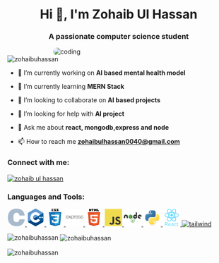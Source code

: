 <h1 align="center">Hi 👋, I'm Zohaib Ul Hassan</h1>
<h3 align="center">A passionate computer science student</h3>
<img align="right" alt="coding" width="400" src="https://images.squarespace-cdn.com/content/v1/5769fc401b631bab1addb2ab/1541580611624-TE64QGKRJG8SWAIUS7NS/coding-freak.gif"  style="border-radius: 10px" />

<p align="left"> <img src="https://komarev.com/ghpvc/?username=zohaibuhassan&label=Profile%20views&color=0e75b6&style=flat" alt="zohaibuhassan" /> </p>

- 🔭 I’m currently working on **AI based mental health model**

- 🌱 I’m currently learning **MERN Stack**

- 👯 I’m looking to collaborate on **AI based projects**

- 🤝 I’m looking for help with **AI project**

- 💬 Ask me about **react, mongodb,express and node**

- 📫 How to reach me **zohaibulhassan0040@gmail.com**

<h3 align="left">Connect with me:</h3>
<p align="left">
<a href="https://linkedin.com/in/zohaib ul hassan" target="blank"><img align="center" src="https://raw.githubusercontent.com/rahuldkjain/github-profile-readme-generator/master/src/images/icons/Social/linked-in-alt.svg" alt="zohaib ul hassan" height="30" width="40" /></a>
</p>

<h3 align="left">Languages and Tools:</h3>
<p align="left"> <a href="https://www.cprogramming.com/" target="_blank" rel="noreferrer"> <img src="https://raw.githubusercontent.com/devicons/devicon/master/icons/c/c-original.svg" alt="c" width="40" height="40"/> </a> <a href="https://www.w3schools.com/cpp/" target="_blank" rel="noreferrer"> <img src="https://raw.githubusercontent.com/devicons/devicon/master/icons/cplusplus/cplusplus-original.svg" alt="cplusplus" width="40" height="40"/> </a> <a href="https://www.w3schools.com/css/" target="_blank" rel="noreferrer"> <img src="https://raw.githubusercontent.com/devicons/devicon/master/icons/css3/css3-original-wordmark.svg" alt="css3" width="40" height="40"/> </a> <a href="https://expressjs.com" target="_blank" rel="noreferrer"> <img src="https://raw.githubusercontent.com/devicons/devicon/master/icons/express/express-original-wordmark.svg" alt="express" width="40" height="40"/> </a> <a href="https://www.w3.org/html/" target="_blank" rel="noreferrer"> <img src="https://raw.githubusercontent.com/devicons/devicon/master/icons/html5/html5-original-wordmark.svg" alt="html5" width="40" height="40"/> </a> <a href="https://developer.mozilla.org/en-US/docs/Web/JavaScript" target="_blank" rel="noreferrer"> <img src="https://raw.githubusercontent.com/devicons/devicon/master/icons/javascript/javascript-original.svg" alt="javascript" width="40" height="40"/> </a> <a href="https://nodejs.org" target="_blank" rel="noreferrer"> <img src="https://raw.githubusercontent.com/devicons/devicon/master/icons/nodejs/nodejs-original-wordmark.svg" alt="nodejs" width="40" height="40"/> </a> <a href="https://www.python.org" target="_blank" rel="noreferrer"> <img src="https://raw.githubusercontent.com/devicons/devicon/master/icons/python/python-original.svg" alt="python" width="40" height="40"/> </a> <a href="https://reactjs.org/" target="_blank" rel="noreferrer"> <img src="https://raw.githubusercontent.com/devicons/devicon/master/icons/react/react-original-wordmark.svg" alt="react" width="40" height="40"/> </a> <a href="https://tailwindcss.com/" target="_blank" rel="noreferrer"> <img src="https://www.vectorlogo.zone/logos/tailwindcss/tailwindcss-icon.svg" alt="tailwind" width="40" height="40"/> </a> </p>

<p><img align="left" src="https://github-readme-stats.vercel.app/api/top-langs?username=zohaibuhassan&show_icons=true&locale=en&layout=compact" alt="zohaibuhassan" /></p>

<p>&nbsp;<img align="center" src="https://github-readme-stats.vercel.app/api?username=zohaibuhassan&show_icons=true&locale=en" alt="zohaibuhassan" /></p>

<p><img align="center" src="https://github-readme-streak-stats.herokuapp.com/?user=zohaibuhassan&" alt="zohaibuhassan" /></p>
